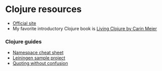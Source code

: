 # Clojure resources

- [Official site](https://clojure.org/)
- My favorite introductory Clojure book is [Living Clojure by Carin Meier](http://shop.oreilly.com/product/0636920034292.do)

### Clojure guides

- [Namespace cheat sheet](https://gist.github.com/borba/8f707e3369ee490acbfd056bb90c462e)
- [Leiningen sample project](https://github.com/technomancy/leiningen/blob/master/sample.project.clj)
- [Quoting without confusion](https://8thlight.com/blog/colin-jones/2012/05/22/quoting-without-confusion.html)
